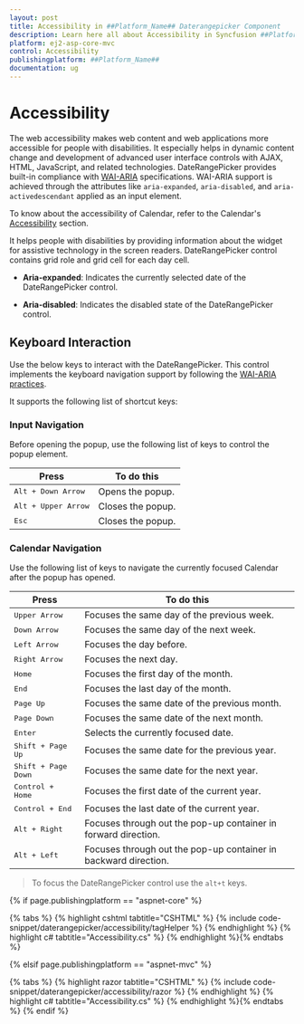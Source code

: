 ```yaml
---
layout: post
title: Accessibility in ##Platform_Name## Daterangepicker Component
description: Learn here all about Accessibility in Syncfusion ##Platform_Name## Daterangepicker component of Syncfusion Essential JS 2 and more.
platform: ej2-asp-core-mvc
control: Accessibility
publishingplatform: ##Platform_Name##
documentation: ug
---
```



# Accessibility

The web accessibility makes web content and web applications more accessible for people with disabilities. It especially helps in dynamic content change and development of advanced user interface controls with AJAX, HTML, JavaScript, and related technologies.
DateRangePicker provides built-in compliance with [WAI-ARIA](http://www.w3.org/WAI/PF/aria-practices) specifications. WAI-ARIA
support is achieved through the attributes
like `aria-expanded`, `aria-disabled`, and `aria-activedescendant`
applied as an input element.

To know about the accessibility of Calendar, refer to the Calendar's
[Accessibility](../calendar/accessibility/)  section.

It helps people with disabilities by providing information about the widget for assistive technology in the screen readers. DateRangePicker control contains grid role and grid cell for each day cell.

* **Aria-expanded**: Indicates the currently selected date of the DateRangePicker control.

* **Aria-disabled**:  Indicates the disabled state of the DateRangePicker control.

## Keyboard Interaction

Use the below keys to interact with the DateRangePicker.
This control implements the keyboard navigation support by following the  [WAI-ARIA practices](http://www.w3.org/WAI/PF/aria-practices).

It supports the following list of shortcut keys:

### Input Navigation

Before opening the popup, use the following list of keys to
control the popup element.

| **Press** | **To do this** |
| --- | --- |
| <kbd>Alt +  Down Arrow</kbd> | Opens the popup. |
| <kbd>Alt +  Upper Arrow</kbd> | Closes the popup.|
| <kbd>Esc</kbd> | Closes the popup. |

### Calendar Navigation

Use the following list of keys to navigate the currently focused Calendar after the popup has opened.

| **Press** | **To do this** |
| --- | --- |
| <kbd>Upper Arrow</kbd>  | Focuses the same day of the previous week. |
| <kbd>Down Arrow</kbd>  | Focuses the same day of the next week. |
| <kbd>Left Arrow</kbd>  | Focuses the day before. |
| <kbd>Right Arrow</kbd>  | Focuses the next day. |
| <kbd>Home</kbd>  | Focuses the first day of the month. |
| <kbd>End</kbd>  | Focuses the last day of the month. |
| <kbd>Page Up</kbd>  | Focuses the same date of the previous month. |
| <kbd>Page Down</kbd>  | Focuses the same date of the next month. |
| <kbd>Enter</kbd>  | Selects the currently focused date. |
| <kbd>Shift + Page Up</kbd>  | Focuses the same date for the previous year. |
| <kbd>Shift + Page Down</kbd>  | Focuses the same date for the next year. |
| <kbd>Control + Home</kbd>  | Focuses the first date of the current year. |
| <kbd>Control + End</kbd>  | Focuses the last date of the current year. |
| <kbd>Alt + Right</kbd>  | Focuses through out the pop-up container in forward direction. |
| <kbd>Alt + Left</kbd>  | Focuses through out the pop-up container in backward direction. |

> To focus the DateRangePicker control use the `alt+t` keys.

{% if page.publishingplatform == "aspnet-core" %}

{% tabs %}
{% highlight cshtml tabtitle="CSHTML" %}
{% include code-snippet/daterangepicker/accessibility/tagHelper %}
{% endhighlight %}
{% highlight c# tabtitle="Accessibility.cs" %}
{% endhighlight %}{% endtabs %}

{% elsif page.publishingplatform == "aspnet-mvc" %}

{% tabs %}
{% highlight razor tabtitle="CSHTML" %}
{% include code-snippet/daterangepicker/accessibility/razor %}
{% endhighlight %}
{% highlight c# tabtitle="Accessibility.cs" %}
{% endhighlight %}{% endtabs %}
{% endif %}


